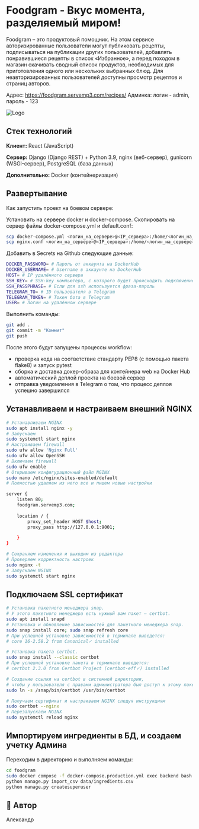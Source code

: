 
# Foodgram - Вкус момента, разделяемый миром!

Foodgram – это продуктовый помощник. На этом сервисе авторизированные пользователи могут публиковать рецепты, подписываться на публикации других пользователей, добавлять понравившиеся рецепты в список «Избранное», а перед походом в магазин скачивать сводный список продуктов, необходимых для приготовления одного или нескольких выбранных блюд. Для неавторизированных пользователей доступны просмотр рецептов и страниц авторов.

Адрес: https://foodgram.servemp3.com/recipes/
Админка: логин - admin, пароль - 123


![Logo](https://lh3.googleusercontent.com/u/0/drive-viewer/AITFw-wayWWs7IQpofSG-atrufty_vM5IN9lpOLSARM6ktwbIuMB9r5za4Y3k1WzlMdvw3FmN-VO1w8xVktBZ-uNaZI-W_Qk7A=w1920-h963)


## Стек технологий

**Клиент:**
React (JavaScript)

**Сервер:** Django (Django REST) + Python 3.9, nginx (веб-сервер), gunicorn (WSGI-сервер), PostgreSQL (база данных)

**Дополнительно:** Docker (контейнеризация)
## Развертывание

Как запустить проект на боевом сервере:

Установить на сервере docker и docker-compose.
Скопировать на сервер файлы docker-compose.yml и default.conf:

```bash
scp docker-compose.yml <логин_на_сервере>@<IP_сервера>:/home/<логин_на_сервере>/docker-compose.yml
scp nginx.conf <логин_на_сервере>@<IP_сервера>:/home/<логин_на_сервере>/nginx.conf
```
Добавить в Secrets на Github следующие данные:

```bash
DOCKER_PASSWORD= # Пароль от аккаунта на DockerHub
DOCKER_USERNAME= # Username в аккаунте на DockerHub
HOST= # IP удалённого сервера
SSH_KEY= # SSH-key компьютера, с которого будет происходить подключение к удалённому серверу
SSH_PASSPHRASE= # Если для ssh используется фраза-пароль
TELEGRAM_TO= # ID пользователя в Telegram
TELEGRAM_TOKEN= # Токен бота в Telegram
USER= # Логин на удалённом сервере
```
Выполнить команды:

```bash
git add .
git commit -m "Коммит"
git push
```
После этого будут запущены процессы workflow:

- проверка кода на соответствие стандарту PEP8 (с помощью пакета flake8) и запуск pytest
- сборка и доставка докер-образа для контейнера web на Docker Hub
- автоматический деплой проекта на боевой сервер
- отправка уведомления в Telegram о том, что процесс деплоя успешно завершился
## Устанавливаем и настраиваем внешний NGINX
```bash
# Устанавливаем NGINX
sudo apt install nginx -y
# Запускаем
sudo systemctl start nginx
# Настраиваем firewall
sudo ufw allow 'Nginx Full'
sudo ufw allow OpenSSH
# Включаем firewall
sudo ufw enable
# Открываем конфигурационный файл NGINX
sudo nano /etc/nginx/sites-enabled/default
# Полностью удаляем из него все и пишем новые настройки

server {
    listen 80;
    foodgram.servemp3.com;
    
    location / {
        proxy_set_header HOST $host;
        proxy_pass http://127.0.0.1:9001;

    }
}

# Сохраняем изменения и выходим из редактора
# Проверяем корректность настроек
sudo nginx -t
# Запускаем NGINX
sudo systemctl start nginx
```
## Подключаем SSL сертификат
```bash
# Установка пакетного менеджера snap.
# У этого пакетного менеджера есть нужный вам пакет — certbot.
sudo apt install snapd
# Установка и обновление зависимостей для пакетного менеджера snap.
sudo snap install core; sudo snap refresh core
# При успешной установке зависимостей в терминале выведется:
# core 16-2.58.2 from Canonical✓ installed 

# Установка пакета certbot.
sudo snap install --classic certbot
# При успешной установке пакета в терминале выведется:
# certbot 2.3.0 from Certbot Project (certbot-eff✓) installed

# Создание ссылки на certbot в системной директории,
# чтобы у пользователя с правами администратора был доступ к этому пакету.
sudo ln -s /snap/bin/certbot /usr/bin/certbot

# Получаем сертификат и настраиваем NGINX следуя инструкциям
sudo certbot --nginx
# Перезапускаем NGINX
sudo systemctl reload nginx
```
## Импортируем ингредиенты в БД, и создаем учетку Админа

Переходим в директорию и выполняем команды:

```bash
cd foodgram
sudo docker compose -f docker-compose.production.yml exec backend bash
python manage.py import_csv data/ingredients.csv
python manage.py createsuperuser
```
## 🔗 Автор
Александр

